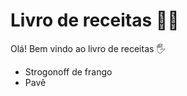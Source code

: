 # Livro de receitas :man_cook:

Olá! Bem vindo ao livro de receitas :raised_hand_with_fingers_splayed:

- Strogonoff de frango
- Pavê

